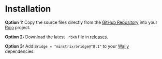 # Installation

**Option 1:** Copy the source files directly from the [GitHub Repository](https://github.com/Minstrix/Bridge) into your [Rojo](https://github.com/rojo-rbx/rojo) project.

**Option 2:** Download the latest `.rbxm` file in [releases](https://github.com/Minstrix/Bridge/releases).

**Option 3:** Add `Bridge = "minstrix/bridge@^0.1"` to your [Wally](https://github.com/UpliftGames/wally) dependencies.

